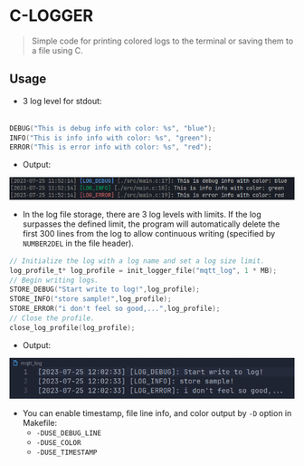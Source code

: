# C-LOGGER

> Simple code for printing colored logs to the terminal or saving them to a file using C.

## Usage

- 3 log level for stdout:

```c

DEBUG("This is debug info with color: %s", "blue");
INFO("This is info info with color: %s", "green");
ERROR("This is error info with color: %s", "red");
```

- Output:

![Alt text](./images/image-2.png)

- In the log file storage, there are 3 log levels with limits. If the log surpasses the defined limit, the program will automatically delete the first 300 lines from the log to allow continuous writing (specified by `NUMBER2DEL` in the file header).

```c
// Initialize the log with a log name and set a log size limit.
log_profile_t* log_profile = init_logger_file("mqtt_log", 1 * MB);
// Begin writing logs.
STORE_DEBUG("Start write to log!",log_profile);
STORE_INFO("store sample!",log_profile);
STORE_ERROR("i don't feel so good,...",log_profile);
// Close the profile.
close_log_profile(log_profile);

```

- Output:

![Alt text](./images/image.png)

- You can enable timestamp, file line info, and color output by `-D` option in Makefile:
  - `-DUSE_DEBUG_LINE`
  - `-DUSE_COLOR`
  - `-DUSE_TIMESTAMP`
